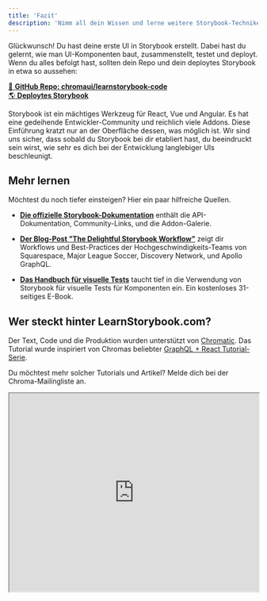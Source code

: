 ```yaml
---
title: 'Fazit'
description: 'Nimm all dein Wissen und lerne weitere Storybook-Techniken'
---
```


Glückwunsch! Du hast deine erste UI in Storybook erstellt. Dabei hast du gelernt, wie man UI-Komponenten baut, zusammenstellt, testet und deployt. Wenn du alles befolgt hast, sollten dein Repo und dein deploytes Storybook in etwa so aussehen:

[📕 **GitHub Repo: chromaui/learnstorybook-code**](https://github.com/chromaui/learnstorybook-code)
<br/>
[🌎 **Deploytes Storybook**](https://clever-banach-415c03.netlify.app/)

Storybook ist ein mächtiges Werkzeug für React, Vue und Angular. Es hat eine gedeihende Entwickler-Community und reichlich viele Addons. Diese Einführung kratzt nur an der Oberfläche dessen, was möglich ist. Wir sind uns sicher, dass sobald du Storybook bei dir etabliert hast, du beeindruckt sein wirst, wie sehr es dich bei der Entwicklung langlebiger UIs beschleunigt.

## Mehr lernen

Möchtest du noch tiefer einsteigen? Hier ein paar hilfreiche Quellen.

- [**Die offizielle Storybook-Dokumentation**](https://storybook.js.org/docs/react/get-started/introduction) enthält die API-Dokumentation, Community-Links, und die Addon-Galerie.

- [**Der Blog-Post "The Delightful Storybook Workflow"**](https://blog.hichroma.com/the-delightful-storybook-workflow-b322b76fd07) zeigt dir Workflows und Best-Practices der Hochgeschwindigkeits-Teams von Squarespace, Major League Soccer, Discovery Network, und Apollo GraphQL.

- [**Das Handbuch für visuelle Tests**](https://www.chromatic.com/book/visual-testing-handbook) taucht tief in die Verwendung von Storybook für visuelle Tests für Komponenten ein. Ein kostenloses 31-seitiges E-Book.

## Wer steckt hinter LearnStorybook.com?

Der Text, Code und die Produktion wurden unterstützt von [Chromatic](http://blog.hichroma.com/). Das Tutorial wurde inspiriert von Chromas beliebter [GraphQL + React Tutorial-Serie](https://blog.hichroma.com/graphql-react-tutorial-part-1-6-d0691af25858).

Du möchtest mehr solcher Tutorials und Artikel? Melde dich bei der Chroma-Mailingliste an.

<iframe style="height:400px;width:100%;max-width:800px;margin:0px auto;" src="https://upscri.be/bface0?as_embed"></iframe>

